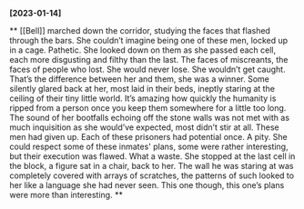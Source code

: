 **[2023-01-14]**

** 
[[Bell]] marched down the corridor, studying the faces that flashed through the bars. She couldn’t imagine being one of these men, locked up in a cage. Pathetic. She looked down on them as she passed each cell, each more disgusting and filthy than the last. The faces of miscreants, the faces of people who lost. 
She would never lose. 
She wouldn’t get caught. 
That’s the difference between her and them, she was a winner. 
Some silently glared back at her, most laid in their beds, ineptly staring at the ceiling of their tiny little world. It’s amazing how quickly the humanity is ripped from a person once you keep them somewhere for a little too long. The sound of her bootfalls echoing off the stone walls was not met with as much inquisition as she would’ve expected, most didn’t stir at all. These men had given up. 
Each of these prisoners had potential once. A pity. She could respect some of these inmates' plans, some were rather interesting, but their execution was flawed. What a waste. She stopped at the last cell in the block, a figure sat in a chair, back to her. The wall he was staring at was completely covered with arrays of scratches, the patterns of such looked to her like a language she had never seen. This one though, this one’s plans were more than interesting.
**